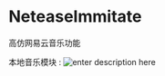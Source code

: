 # NeteaseImmitate
高仿网易云音乐功能

本地音乐模块
 : ![enter description here][1]


  [1]: https://raw.githubusercontent.com/cmlbeliever/NeteaseImmitate/master/AppNetease/screensnapshot/local.gif